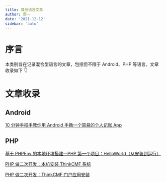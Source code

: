 ```yaml
---
title: 其他语言文章
author: 周一
date: '2021-12-12'
sidebar: 'auto'
---
```


# 序言

本类别旨在记录混合型语言的文章，包括但不限于 Android、PHP 等语言。文章收录如下 👇

# 文章收录

## Android

[10 分钟手把手教你用 Android 手撸一个简易的个人记账 App](Android/001.md)

## PHP

[基于 PHPEnv 的本地环境搭建—PHP 第一个项目：HelloWorld（从安装到运行）](PHP/001.md)

[PHP 做二次开发：本机安装 ThinkCMF 系统](PHP/002.md)

[PHP 做二次开发：ThinkCMF 门户应用安装](PHP/003.md)
